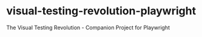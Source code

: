 # visual-testing-revolution-playwright
The Visual Testing Revolution - Companion Project for Playwright
